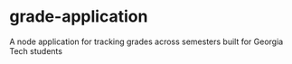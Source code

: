 # grade-application
A node application for tracking grades across semesters built for Georgia Tech students
